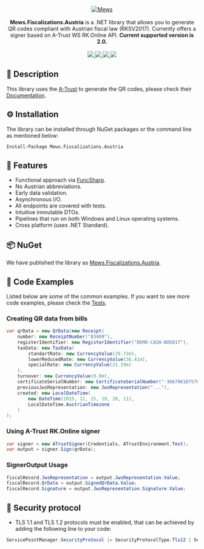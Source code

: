 <p align="center">
    <a href="https://mews.com">
        <img alt="Mews" src="https://user-images.githubusercontent.com/51375082/120493257-16938780-c3bb-11eb-8cb5-0b56fd08240d.png">
    </a>
    <br><br>
    <b>Mews.Fiscalizations.Austria</b> is a .NET library that allows you to generate QR codes compliant with Austrian fiscal law (RKSV2017). Currently offers a signer based on A-Trust WS RK.Online API.
    <b>Current supported version is 2.0.</b>
    <br><br>
    <a href="https://www.nuget.org/packages/Mews.Fiscalizations.Austria/">
        <img src="https://img.shields.io/nuget/v/Mews.Fiscalizations.Austria">
    </a>
    <a href="https://github.com/MewsSystems/fiscalizations/blob/master/LICENSE">
        <img src="https://img.shields.io/github/license/MewsSystems/fiscalizations">
    </a>
    <a href="https://github.com/MewsSystems/fiscalizations/actions/workflows/publish-austria.yml">
        <img src="https://img.shields.io/github/actions/workflow/status/MewsSystems/fiscalizations/publish-austria.yml?branch=master&label=publish">
    </a>
    <a href="https://labs.a-trust.at/developer/pdf/asignRKHSM_basic_advanced_premium.pdf">
        <img src="https://img.shields.io/badge/v2.0-registrierkasse-lightgrey">
    </a>
</p>

## 📃 Description

This library uses the [A-Trust](https://www.a-trust.at/de/Registrierkasse/) to generate the QR codes, please check their [Documentation](https://labs.a-trust.at/developer/pdf/asignRKHSM_basic_advanced_premium.pdf).

## ⚙️ Installation

The library can be installed through NuGet packages or the command line as mentioned below:
```bash
Install-Package Mews.Fiscalizations.Austria
```

## 🎯 Features

-   Functional approach via [FuncSharp](https://github.com/siroky/FuncSharp).
-   No Austrian abbreviations.
-   Early data validation.
-   Asynchronous I/O.
-   All endpoints are covered with tests.
-   Intuitive immutable DTOs.
-   Pipelines that run on both Windows and Linux operating systems.
-   Cross platform (uses .NET Standard).

## 📦 NuGet

We have published the library as [Mews.Fiscalizations.Austria](https://www.nuget.org/packages/Mews.Fiscalizations.Austria/).

## 👀 Code Examples

Listed below are some of the common examples. If you want to see more code examples, please check the [Tests](https://github.com/MewsSystems/fiscalizations/tree/master/src/Austria/Mews.Fiscalizations.Austria.Tests).

### Creating QR data from bills
```csharp
var qrData = new QrData(new Receipt(
    number: new ReceiptNumber("83469"),
    registerIdentifier: new RegisterIdentifier("DEMO-CASH-BOX817"),
    taxData: new TaxData(
        standartRate: new CurrencyValue(29.73m),
        lowerReducedRate: new CurrencyValue(36.41m),
        specialRate: new CurrencyValue(21.19m)
    ),
    turnover: new CurrencyValue(0.0m), 
    certificateSerialNumber: new CertificateSerialNumber("-3667961875706356849"),
    previousJwsRepresentation: new JwsRepresentation("..."),
    created: new LocalDateTime(
        new DateTime(2015, 11, 25, 19, 20, 11),
        LocalDateTime.AustrianTimezone
    )
);
```

### Using A-Trust RK.Online signer
```csharp
var signer = new ATrustSigner(Credentials, ATrustEnvironment.Test);
var output = signer.Sign(qrData);
```

### SignerOutput Usage
```csharp
fiscalRecord.JwsRepresentation = output.JwsRepresentation.Value;
fiscalRecord.QrData = output.SignedQrData.Value;
fiscalRecord.Signature = output.JwsRepresentation.Signature.Value;
```

## 🔐 Security protocol
- TLS 1.1 and TLS 1.2 protocols must be enabled, that can be achieved by adding the following line to your code:
```csharp
ServicePointManager.SecurityProtocol |= SecurityProtocolType.Tls12 | SecurityProtocolType.Tls11
```
